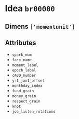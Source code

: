 # Idea `br00000`

## Dimens `['momentunit']`

## Attributes
- `spark_num`
- `face_name`
- `moment_label`
- `epoch_label`
- `c400_number`
- `yr1_jan1_offset`
- `monthday_index`
- `fund_grain`
- `money_grain`
- `respect_grain`
- `knot`
- `job_listen_rotations`
